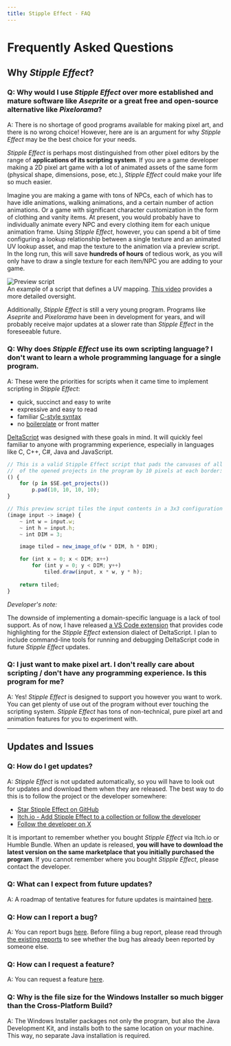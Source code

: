 ```yaml
---
title: Stipple Effect - FAQ
---
```


# Frequently Asked Questions

## Why *Stipple Effect*?

### **Q: Why would I use _Stipple Effect_ over more established and mature software like _Aseprite_ or a great free and open-source alternative like _Pixelorama_?**

A: There is no shortage of good programs available for making pixel art, and there is no wrong choice! However, here are is an argument for why *Stipple Effect* may be the best choice for your needs.

*Stipple Effect* is perhaps most distinguished from other pixel editors by the range of **applications of its scripting system**. If you are a game developer making a 2D pixel art game with a lot of animated assets of the same form (physical shape, dimensions, pose, etc.), *Stipple Effect* could make your life so much easier.

Imagine you are making a game with tons of NPCs, each of which has to have idle animations, walking animations, and a certain number of action animations. Or a game with significant character customization in the form of clothing and vanity items. At present, you would probably have to individually animate every NPC and every clothing item for each unique animation frame. Using *Stipple Effect*, however, you can spend a bit of time configuring a lookup relationship between a single texture and an animated UV lookup asset, and map the texture to the animation via a preview script. In the long run, this will save **hundreds of hours** of tedious work, as you will only have to draw a single texture for each item/NPC you are adding to your game.

<div class="media-container">
    <img class="media" src="{{ site.baseurl }}/docs/assets/graphics/complex-preview.gif" alt="Preview script" loading="lazy">
    <div class="caption">
        An example of a script that defines a UV mapping. <a target="_blank" href="https://www.youtube.com/watch?v=Bj1foXYcHl4">This video</a> provides a more detailed oversight.
    </div>
</div>

Additionally, *Stipple Effect* is still a very young program. Programs like *Aseprite* and *Pixelorama* have been in development for years, and will probably receive major updates at a slower rate than *Stipple Effect* in the foreseeable future.

### **Q: Why does _Stipple Effect_ use its own scripting language? I don't want to learn a whole programming language for a single program.**

A: These were the priorities for scripts when it came time to implement scripting in *Stipple Effect*:

* quick, succinct and easy to write
* expressive and easy to read
* familiar [C-style syntax](https://en.wikipedia.org/wiki/List_of_C-family_programming_languages)
* no [boilerplate](https://en.wikipedia.org/wiki/Boilerplate_code) or front matter

[DeltaScript](https://github.com/jbunke/deltascript) was designed with these goals in mind. It will quickly feel familiar to anyone with programming experience, especially in languages like C, C++, C#, Java and JavaScript.

```js
// This is a valid Stipple Effect script that pads the canvases of all 
//  of the opened projects in the program by 10 pixels at each border:
() {
    for (p in $SE.get_projects())
        p.pad(10, 10, 10, 10);
}
```

```js
// This preview script tiles the input contents in a 3x3 configuration
(image input -> image) {
    ~ int w = input.w;
    ~ int h = input.h;
    ~ int DIM = 3;

    image tiled = new_image_of(w * DIM, h * DIM);

    for (int x = 0; x < DIM; x++)
        for (int y = 0; y < DIM; y++)
            tiled.draw(input, x * w, y * h);
    
    return tiled;
} 
```

*Developer's note:*

The downside of implementing a domain-specific language is a lack of tool support. As of now, I have released [a VS Code extension](https://marketplace.visualstudio.com/items?itemName=jordanbunke.deltascript-for-stipple-effect) that provides code highlighting for the *Stipple Effect* extension dialect of DeltaScript. I plan to include command-line tools for running and debugging DeltaScript code in future *Stipple Effect* updates.

### **Q: I just want to make pixel art. I don't really care about scripting / don't have any programming experience. Is this program for me?**

A: Yes! *Stipple Effect* is designed to support you however you want to work. You can get plenty of use out of the program without ever touching the scripting system. *Stipple Effect* has tons of non-technical, pure pixel art and animation features for you to experiment with.

---

## Updates and Issues

### **Q: How do I get updates?**

A: *Stipple Effect* is not updated automatically, so you will have to look out for updates and download them when they are released. The best way to do this is to follow the project or the developer somewhere:

* [Star Stipple Effect on GitHub](https://github.com/stipple-effect/stipple-effect)
* [Itch.io - Add Stipple Effect to a collection or follow the developer](https://flinkerflitzer.itch.io/stipple-effect)
* [Follow the developer on X](https://x.com/flinkerflitzer)

It is important to remember whether you bought *Stipple Effect* via Itch.io or Humble Bundle. When an update is released, **you will have to download the latest version on the same marketplace that you initially purchased the program**. If you cannot remember where you bought *Stipple Effect*, please contact the developer.

### **Q: What can I expect from future updates?**

A: A roadmap of tentative features for future updates is maintained [here](https://github.com/stipple-effect/stipple-effect/blob/master/roadmap.md).

### **Q: How can I report a bug?**

A: You can report bugs [here](https://github.com/stipple-effect/stipple-effect/issues/new/choose). Before filing a bug report, please read through [the existing reports](https://github.com/stipple-effect/stipple-effect/issues?q=is%3Aissue+label%3Abug+is%3Aopen) to see whether the bug has already been reported by someone else.

### **Q: How can I request a feature?**

A: You can request a feature [here](https://github.com/stipple-effect/stipple-effect/issues/new/choose).

### **Q: Why is the file size for the Windows Installer so much bigger than the Cross-Platform Build?**

A: The Windows Installer packages not only the program, but also the Java Development Kit, and installs both to the same location on your machine. This way, no separate Java installation is required.
